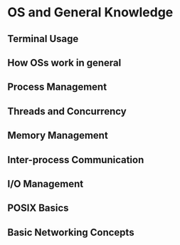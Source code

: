 # OS and General Knowledge

## Terminal Usage

## How OSs work in general

## Process Management

## Threads and Concurrency

## Memory Management

## Inter-process Communication

## I/O Management

## POSIX Basics

## Basic Networking Concepts
